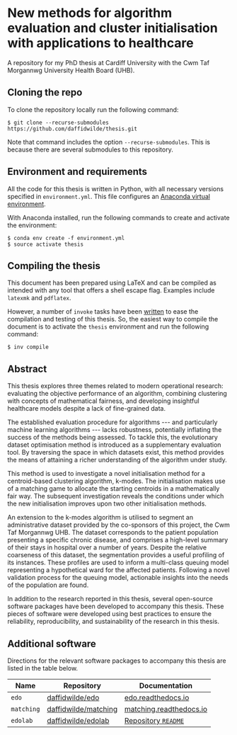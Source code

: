 # New methods for algorithm evaluation and cluster initialisation with applications to healthcare

A repository for my PhD thesis at Cardiff University with the Cwm Taf Morgannwg
University Health Board (UHB).

## Cloning the repo

To clone the repository locally run the following command:

```
$ git clone --recurse-submodules https://github.com/daffidwilde/thesis.git
```

Note that command includes the option `--recurse-submodules`. This is because
there are several submodules to this repository.

## Environment and requirements

All the code for this thesis is written in Python, with all necessary versions
specified in `environment.yml`. This file configures an
[Anaconda virtual environment][envs].


With Anaconda installed, run the following commands to create and activate the
environment:

```
$ conda env create -f environment.yml
$ source activate thesis
```

## Compiling the thesis

This document has been prepared using LaTeX and can be compiled as intended
with any tool that offers a shell escape flag. Examples include `latexmk` and
`pdflatex`.

However, a number of `invoke` tasks have been [written](tasks.py) to ease the
compilation and testing of this thesis. So, the easiest way to compile the
document is to activate the `thesis` environment and run the following command:

```
$ inv compile
```

## Abstract

This thesis explores three themes related to modern operational research:
evaluating the objective performance of an algorithm, combining clustering with
concepts of mathematical fairness, and developing insightful healthcare models
despite a lack of fine-grained data.

The established evaluation procedure for algorithms --- and particularly machine
learning algorithms --- lacks robustness, potentially inflating the success of
the methods being assessed. To tackle this, the evolutionary dataset
optimisation method is introduced as a supplementary evaluation tool. By
traversing the space in which datasets exist, this method provides the means of
attaining a richer understanding of the algorithm under study.

This method is used to investigate a novel initialisation method for a
centroid-based clustering algorithm, k-modes. The initialisation makes use of a
matching game to allocate the starting centroids in a mathematically fair way.
The subsequent investigation reveals the conditions under which the new
initialisation improves upon two other initialisation methods.

An extension to the k-modes algorithm is utilised to segment an administrative
dataset provided by the co-sponsors of this project, the Cwm Taf Morgannwg UHB.
The dataset corresponds to the patient population presenting a specific chronic
disease, and comprises a high-level summary of their stays in hospital over a
number of years. Despite the relative coarseness of this dataset, the
segmentation provides a useful profiling of its instances. These profiles are
used to inform a multi-class queuing model representing a hypothetical ward for
the affected patients. Following a novel validation process for the queuing
model, actionable insights into the needs of the population are found.

In addition to the research reported in this thesis, several open-source
software packages have been developed to accompany this thesis. These pieces of
software were developed using best practices to ensure the reliability,
reproducibility, and sustainability of the research in this thesis.


## Additional software

Directions for the relevant software packages to accompany this thesis are
listed in the table below.

| Name       | Repository             | Documentation                         |
|------------|------------------------|---------------------------------------|
| `edo`      | [daffidwilde/edo]      | [edo.readthedocs.io][edo-docs]        |
| `matching` | [daffidwilde/matching] | [matching.readthedocs.io][match-docs] |
| `edolab`   | [daffidwilde/edolab]   | [Repository `README`][edolab-readme]  |

[envs]: https://docs.conda.io/projects/conda/en/latest/user-guide/tasks/manage-environments.html
[daffidwilde/edo]: https://github.com/daffidwilde/edo
[edo-docs]: https://edo.readthedocs.io
[daffidwilde/matching]: https://github.com/daffidwilde/matching
[match-docs]: https://matching.readthedocs.io
[daffidwilde/edolab]: https://github.com/daffidwilde/edolab
[edolab-readme]: https://github.com/daffidwilde/edolab/blob/main/README.md
